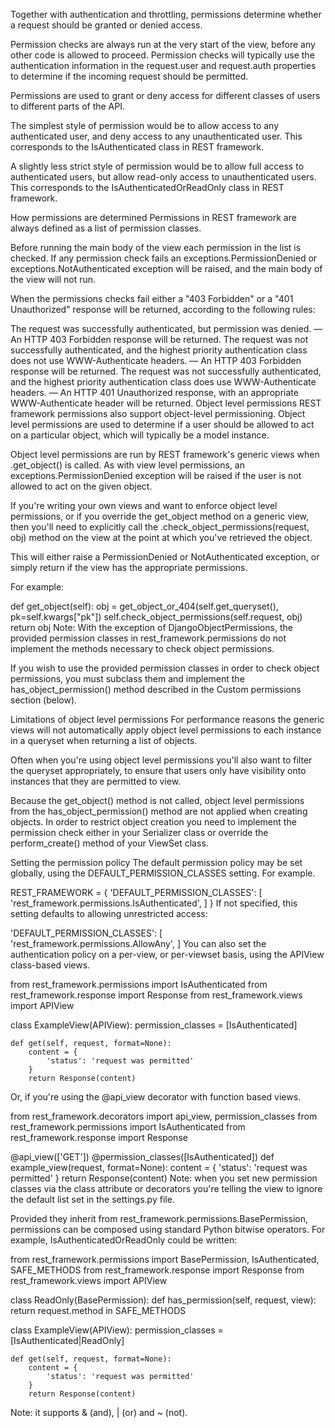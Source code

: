 Together with authentication and throttling, permissions determine whether a request should be granted or denied access.

Permission checks are always run at the very start of the view, before any other code is allowed to proceed. Permission checks will typically use the authentication information in the request.user and request.auth properties to determine if the incoming request should be permitted.

Permissions are used to grant or deny access for different classes of users to different parts of the API.

The simplest style of permission would be to allow access to any authenticated user, and deny access to any unauthenticated user. This corresponds to the IsAuthenticated class in REST framework.

A slightly less strict style of permission would be to allow full access to authenticated users, but allow read-only access to unauthenticated users. This corresponds to the IsAuthenticatedOrReadOnly class in REST framework.

How permissions are determined
Permissions in REST framework are always defined as a list of permission classes.

Before running the main body of the view each permission in the list is checked. If any permission check fails an exceptions.PermissionDenied or exceptions.NotAuthenticated exception will be raised, and the main body of the view will not run.

When the permissions checks fail either a "403 Forbidden" or a "401 Unauthorized" response will be returned, according to the following rules:

The request was successfully authenticated, but permission was denied. — An HTTP 403 Forbidden response will be returned.
The request was not successfully authenticated, and the highest priority authentication class does not use WWW-Authenticate headers. — An HTTP 403 Forbidden response will be returned.
The request was not successfully authenticated, and the highest priority authentication class does use WWW-Authenticate headers. — An HTTP 401 Unauthorized response, with an appropriate WWW-Authenticate header will be returned.
Object level permissions
REST framework permissions also support object-level permissioning. Object level permissions are used to determine if a user should be allowed to act on a particular object, which will typically be a model instance.

Object level permissions are run by REST framework's generic views when .get_object() is called. As with view level permissions, an exceptions.PermissionDenied exception will be raised if the user is not allowed to act on the given object.

If you're writing your own views and want to enforce object level permissions, or if you override the get_object method on a generic view, then you'll need to explicitly call the .check_object_permissions(request, obj) method on the view at the point at which you've retrieved the object.

This will either raise a PermissionDenied or NotAuthenticated exception, or simply return if the view has the appropriate permissions.

For example:

def get_object(self):
    obj = get_object_or_404(self.get_queryset(), pk=self.kwargs["pk"])
    self.check_object_permissions(self.request, obj)
    return obj
Note: With the exception of DjangoObjectPermissions, the provided permission classes in rest_framework.permissions do not implement the methods necessary to check object permissions.

If you wish to use the provided permission classes in order to check object permissions, you must subclass them and implement the has_object_permission() method described in the Custom permissions section (below).

Limitations of object level permissions
For performance reasons the generic views will not automatically apply object level permissions to each instance in a queryset when returning a list of objects.

Often when you're using object level permissions you'll also want to filter the queryset appropriately, to ensure that users only have visibility onto instances that they are permitted to view.

Because the get_object() method is not called, object level permissions from the has_object_permission() method are not applied when creating objects. In order to restrict object creation you need to implement the permission check either in your Serializer class or override the perform_create() method of your ViewSet class.

Setting the permission policy
The default permission policy may be set globally, using the DEFAULT_PERMISSION_CLASSES setting. For example.

REST_FRAMEWORK = {
    'DEFAULT_PERMISSION_CLASSES': [
        'rest_framework.permissions.IsAuthenticated',
    ]
}
If not specified, this setting defaults to allowing unrestricted access:

'DEFAULT_PERMISSION_CLASSES': [
   'rest_framework.permissions.AllowAny',
]
You can also set the authentication policy on a per-view, or per-viewset basis, using the APIView class-based views.

from rest_framework.permissions import IsAuthenticated
from rest_framework.response import Response
from rest_framework.views import APIView

class ExampleView(APIView):
    permission_classes = [IsAuthenticated]

    def get(self, request, format=None):
        content = {
            'status': 'request was permitted'
        }
        return Response(content)
Or, if you're using the @api_view decorator with function based views.

from rest_framework.decorators import api_view, permission_classes
from rest_framework.permissions import IsAuthenticated
from rest_framework.response import Response

@api_view(['GET'])
@permission_classes([IsAuthenticated])
def example_view(request, format=None):
    content = {
        'status': 'request was permitted'
    }
    return Response(content)
Note: when you set new permission classes via the class attribute or decorators you're telling the view to ignore the default list set in the settings.py file.

Provided they inherit from rest_framework.permissions.BasePermission, permissions can be composed using standard Python bitwise operators. For example, IsAuthenticatedOrReadOnly could be written:

from rest_framework.permissions import BasePermission, IsAuthenticated, SAFE_METHODS
from rest_framework.response import Response
from rest_framework.views import APIView

class ReadOnly(BasePermission):
    def has_permission(self, request, view):
        return request.method in SAFE_METHODS

class ExampleView(APIView):
    permission_classes = [IsAuthenticated|ReadOnly]

    def get(self, request, format=None):
        content = {
            'status': 'request was permitted'
        }
        return Response(content)
Note: it supports & (and), | (or) and ~ (not).